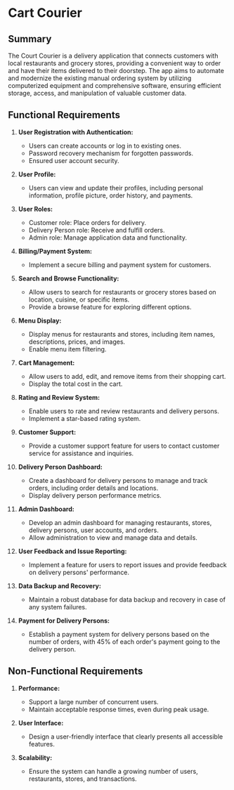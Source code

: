 
# Cart Courier

## Summary

The Court Courier is a delivery application that connects customers with local restaurants and grocery stores, providing a convenient way to order and have their items delivered to their doorstep. The app aims to automate and modernize the existing manual ordering system by utilizing computerized equipment and comprehensive software, ensuring efficient storage, access, and manipulation of valuable customer data.

## Functional Requirements

1. **User Registration with Authentication:**

   - Users can create accounts or log in to existing ones.
   - Password recovery mechanism for forgotten passwords.
   - Ensured user account security.

2. **User Profile:**

   - Users can view and update their profiles, including personal information, profile picture, order history, and payments.

3. **User Roles:**

   - Customer role: Place orders for delivery.
   - Delivery Person role: Receive and fulfill orders.
   - Admin role: Manage application data and functionality.

4. **Billing/Payment System:**

   - Implement a secure billing and payment system for customers.

5. **Search and Browse Functionality:**

   - Allow users to search for restaurants or grocery stores based on location, cuisine, or specific items.
   - Provide a browse feature for exploring different options.

6. **Menu Display:**

   - Display menus for restaurants and stores, including item names, descriptions, prices, and images.
   - Enable menu item filtering.

7. **Cart Management:**

   - Allow users to add, edit, and remove items from their shopping cart.
   - Display the total cost in the cart.

8. **Rating and Review System:**

   - Enable users to rate and review restaurants and delivery persons.
   - Implement a star-based rating system.

9. **Customer Support:**

   - Provide a customer support feature for users to contact customer service for assistance and inquiries.

10. **Delivery Person Dashboard:**

    - Create a dashboard for delivery persons to manage and track orders, including order details and locations.
    - Display delivery person performance metrics.

11. **Admin Dashboard:**

    - Develop an admin dashboard for managing restaurants, stores, delivery persons, user accounts, and orders.
    - Allow administration to view and manage data and details.

12. **User Feedback and Issue Reporting:**

    - Implement a feature for users to report issues and provide feedback on delivery persons' performance.

13. **Data Backup and Recovery:**

    - Maintain a robust database for data backup and recovery in case of any system failures.

14. **Payment for Delivery Persons:**

    - Establish a payment system for delivery persons based on the number of orders, with 45% of each order's payment going to the delivery person.

## Non-Functional Requirements

1. **Performance:**

   - Support a large number of concurrent users.
   - Maintain acceptable response times, even during peak usage.

2. **User Interface:**

   - Design a user-friendly interface that clearly presents all accessible features.

3. **Scalability:**

   - Ensure the system can handle a growing number of users, restaurants, stores, and transactions.
